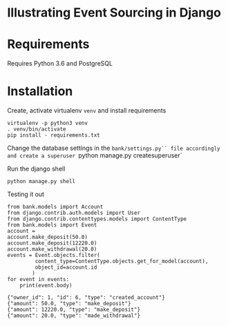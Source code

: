 # Illustrating Event Sourcing in Django

# Requirements

Requires Python 3.6 and PostgreSQL

# Installation

Create, activate virtualenv `venv` and install requirements

```
virtualenv -p python3 venv
. venv/bin/activate
pip install - requirements.txt
```

Change the database settings in the `bank/settings.py`` file accordingly and create a superuser `python manage.py createsuperuser`

Run the django shell

```
python manage.py shell
```

Testing it out

```
from bank.models import Account
from django.contrib.auth.models import User
from django.contrib.contenttypes.models import ContentType
from bank.models import Event
account = 
account.make_deposit(50.0)
account.make_deposit(12220.0)
account.make_withdrawal(20.0)
events = Event.objects.filter(
         content_type=ContentType.objects.get_for_model(account), 
         object_id=account.id
        )
for event in events:
    print(event.body)
```

```
{"owner_id": 1, "id": 6, "type": "created_account"}
{"amount": 50.0, "type": "make_deposit"}
{"amount": 12220.0, "type": "make_deposit"}
{"amount": 20.0, "type": "made_withdrawal"}
```

